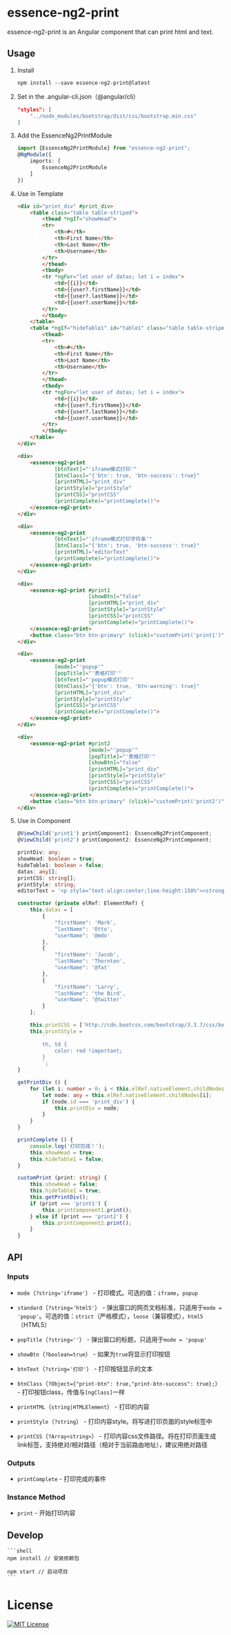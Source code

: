 # essence-ng2-print

essence-ng2-print is an Angular component that can print html and text.

## Usage

1. Install

	```shell
	npm install --save essence-ng2-print@latest
	```

2. Set in the .angular-cli.json（@angular/cli）

	```json
    "styles": [
        "../node_modules/bootstrap/dist/css/bootstrap.min.css"
    ]
	```

3. Add the EssenceNg2PrintModule

	```typescript
	import {EssenceNg2PrintModule} from "essence-ng2-print";
	@NgModule({
	    imports: [
	        EssenceNg2PrintModule
	    ]
	})
	```

4. Use in Template

	```html
	<div id="print_div" #print_div>
		<table class="table table-striped">
			<thead *ngIf="showHead">
			<tr>
				<th>#</th>
				<th>First Name</th>
				<th>Last Name</th>
				<th>Username</th>
			</tr>
			</thead>
			<tbody>
			<tr *ngFor="let user of datas; let i = index">
				<td>{{i}}</td>
				<td>{{user?.firstName}}</td>
				<td>{{user?.lastName}}</td>
				<td>{{user?.userName}}</td>
			</tr>
			</tbody>
		</table>
		<table *ngIf="hideTable1" id="table1" class="table table-striped">
			<thead>
			<tr>
				<th>#</th>
				<th>First Name</th>
				<th>Last Name</th>
				<th>Username</th>
			</tr>
			</thead>
			<tbody>
			<tr *ngFor="let user of datas; let i = index">
				<td>{{i}}</td>
				<td>{{user?.firstName}}</td>
				<td>{{user?.lastName}}</td>
				<td>{{user?.userName}}</td>
			</tr>
			</tbody>
		</table>
	</div>
	
	<div>
		<essence-ng2-print
				[btnText]="'iframe模式打印'"
				[btnClass]="{'btn': true, 'btn-success': true}"
				[printHTML]="print_div"
				[printStyle]="printStyle"
				[printCSS]="printCSS"
				(printComplete)="printComplete()">
		</essence-ng2-print>
	</div>
	
	<div>
		<essence-ng2-print
				[btnText]="'iframe模式打印字符串'"
				[btnClass]="{'btn': true, 'btn-success': true}"
				[printHTML]="editorText"
				(printComplete)="printComplete()">
		</essence-ng2-print>
	</div>
	
	<div>
		<essence-ng2-print #print1
		                   [showBtn]="false"
		                   [printHTML]="print_div"
		                   [printStyle]="printStyle"
		                   [printCSS]="printCSS"
		                   (printComplete)="printComplete()">
		</essence-ng2-print>
		<button class="btn btn-primary" (click)="customPrint('print1')">自定义打印（iframe模式）</button>
	</div>
	
	<div>
		<essence-ng2-print
				[mode]="'popup'"
				[popTitle]="'表格打印'"
				[btnText]="'popup模式打印'"
				[btnClass]="{'btn': true, 'btn-warning': true}"
				[printHTML]="print_div"
				[printStyle]="printStyle"
				[printCSS]="printCSS"
				(printComplete)="printComplete()">
		</essence-ng2-print>
	</div>
	
	<div>
		<essence-ng2-print #print2
		                   [mode]="'popup'"
		                   [popTitle]="'表格打印'"
		                   [showBtn]="false"
		                   [printHTML]="print_div"
		                   [printStyle]="printStyle"
		                   [printCSS]="printCSS"
		                   (printComplete)="printComplete()">
		</essence-ng2-print>
		<button class="btn btn-primary" (click)="customPrint('print2')">自定义打印（popup模式）</button>
	</div>
	```

5. Use in Component

	```typescript
	@ViewChild('print1') printComponent1: EssenceNg2PrintComponent;
	@ViewChild('print2') printComponent2: EssenceNg2PrintComponent;
	
	printDiv: any;
	showHead: boolean = true;
	hideTable1: boolean = false;
	datas: any[];
	printCSS: string[];
	printStyle: string;
	editorText = '<p style="text-align:center;line-height:150%"><strong><span style="font-family: 宋体;line-height: 150%;font-size: 21px"><span style="font-family:宋体">关于</span>××××工程项目划分的请示（函）</span></strong><span style="font-family: 宋体; font-size: 21px; text-indent: 315px;">&nbsp;</span></p><p style="line-height:150%"><strong><span style="font-family: 宋体;line-height: 150%;font-size: 16px">海淀区水利工程质量监督站：</span></strong></p><p style="text-indent:38px;line-height:150%"><span style=";font-family:宋体;line-height:150%;font-size:16px">××××工程，依据××××文件开始建设。（简述工程概况和主要工程量）。</span></p><p style="text-indent:38px;line-height:150%"><span style=";font-family:宋体;line-height:150%;font-size:16px"><span style="font-family:宋体">根据《水利水电工程施工质量检验与评定规程》</span>SL176-2007）、《水利水电基本建设工程单元工程质量评定标准》（SDJ249-88）及《北京市水利工程施工质量评定标准》等有关规定，结合本工程的实际情况，经研究确认本工程项目共划分为××个单位工程，××个分部工程，××个单元工程。其中主要单位工程××个，分别为 &nbsp;&nbsp;&nbsp;&nbsp;&nbsp;&nbsp;；主要分部工程××个，分别为 &nbsp;&nbsp;&nbsp;&nbsp;&nbsp;&nbsp;&nbsp;&nbsp;&nbsp;&nbsp;；重要隐蔽单元工程××个，分别为 &nbsp;&nbsp;&nbsp;&nbsp;&nbsp;&nbsp;&nbsp;&nbsp;&nbsp;&nbsp;；关键部位单元工程××个，分别为 &nbsp;&nbsp;&nbsp;&nbsp;&nbsp;&nbsp;&nbsp;&nbsp;&nbsp;&nbsp;。具体划分见附表。</span></p><p style="text-indent:38px;line-height:150%"><span style=";font-family:宋体;line-height:150%;font-size:16px">&nbsp;</span></p><p style="text-indent:38px;line-height:150%"><span style=";font-family:宋体;line-height:150%;font-size:16px"><span style="font-family:宋体">附表：</span>××××工程项目划分表</span></p><p style="text-indent:38px;line-height:150%"><span style=";font-family:宋体;line-height:150%;font-size:16px">&nbsp;</span></p><p style="text-indent:38px;line-height:150%"><span style=";font-family:宋体;line-height:150%;font-size:16px">&nbsp;</span></p><p style="text-indent: 406px; line-height: 150%; text-align: right;"><span style=";font-family:宋体;line-height:150%;font-size:16px">××××××（单位）</span></p><p style="text-indent: 398px; line-height: 150%; text-align: right;"><span style=";font-family:宋体;line-height:150%;font-size:16px">××××年××月××日</span></p>';
	
	constructor (private elRef: ElementRef) {
	    this.datas = [
	        {
	            "firstName": 'Mark',
	            "lastName": 'Otto',
	            "userName": '@mdo'
	        },
	        {
	            "firstName": 'Jacob',
	            "lastName": 'Thornton',
	            "userName": '@fat'
	        },
	        {
	            "firstName": 'Larry',
	            "lastName": 'the Bird',
	            "userName": '@twitter'
	        }
	    ];
	
	    this.printCSS = ['http://cdn.bootcss.com/bootstrap/3.3.7/css/bootstrap.min.css'];
	    this.printStyle =
	        `
	        th, td {
	            color: red !important;
	        }
	        `;
	}
	
	getPrintDiv () {
	    for (let i: number = 0; i < this.elRef.nativeElement.childNodes.length; i++) {
	        let node: any = this.elRef.nativeElement.childNodes[i];
	        if (node.id === 'print_div') {
	            this.printDiv = node;
	        }
	    }
	}
	
	printComplete () {
	    console.log('打印完成！');
	    this.showHead = true;
	    this.hideTable1 = false;
	}
	
	customPrint (print: string) {
	    this.showHead = false;
	    this.hideTable1 = true;
	    this.getPrintDiv();
	    if (print === 'print1') {
	        this.printComponent1.print();
	    } else if (print === 'print2') {
	        this.printComponent2.print();
	    }
	}
	```

## API

### Inputs

- `mode`（`?string='iframe'`） - 打印模式。可选的值：`iframe`，`popup`

- `standard`（`?string='html5'`） - 弹出窗口的网页文档标准，只适用于`mode = 'popup'`。可选的值：`strict`（严格模式），`loose`（兼容模式），`html5`（HTML5）

- `popTitle`（`?string=''`） - 弹出窗口的标题，只适用于`mode = 'popup'`

- `showBtn`（`?boolean=true`） - 如果为`true`将显示打印按钮

- `btnText`（`?string='打印'`） - 打印按钮显示的文本

- `btnClass`（`?Object={"print-btn": true,"print-btn-success": true};`） - 打印按钮class，传值与`[ngClass]`一样

- `printHTML`（`string|HTMLElement`） - 打印的内容

- `printStyle`（`?string`） - 打印内容style。将写进打印页面的style标签中

- `printCSS`（`?Array<string>`） - 打印内容css文件路径。将在打印页面生成link标签，支持绝对/相对路径（相对于当前路由地址），建议用绝对路径

### Outputs

- `printComplete` - 打印完成的事件

### Instance Method

- `print` - 开始打印内容

## Develop

	```shell
	npm install // 安装依赖包
	
	npm start // 启动项目
	```

# License

[![MIT License](https://img.shields.io/badge/license-MIT-blue.svg?style=flat)](/LICENSE)
